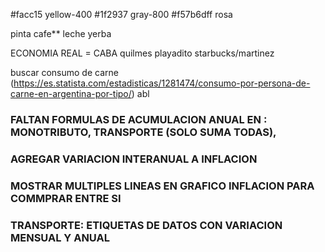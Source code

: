 #facc15 yellow-400
#1f2937 gray-800
#f57b6dff rosa

pinta
cafe\*\*
leche
yerba

ECONOMIA REAL = CABA
quilmes
playadito
starbucks/martinez

buscar consumo de carne
(https://es.statista.com/estadisticas/1281474/consumo-por-persona-de-carne-en-argentina-por-tipo/)
abl

### FALTAN FORMULAS DE ACUMULACION ANUAL EN : MONOTRIBUTO, TRANSPORTE (SOLO SUMA TODAS),

### AGREGAR VARIACION INTERANUAL A INFLACION

### MOSTRAR MULTIPLES LINEAS EN GRAFICO INFLACION PARA COMMPRAR ENTRE SI

### TRANSPORTE: ETIQUETAS DE DATOS CON VARIACION MENSUAL Y ANUAL
